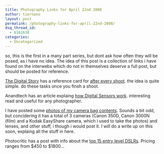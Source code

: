 ```yaml
---
title: Photography Links for April 22nd 2008
author: tiernano
layout: post
permalink: /photography-links-for-april-22nd-2008/
dsq_thread_id:
  - 6161638
categories:
  - Uncategorized
---
```

so, this is the first in a many part series, but dont ask how often they will be posed, as i have no idea. The idea of this post is a collection of links i have found on the interwebs which do not in themselves deserve a full post, but should be posted for reference.

[The Digital Story][1] has a reference card for [after every shoot][2]. the idea is quite simple. do these tasks once you finsh a shoot.

Anandtech has an article explaing [how Digital Sensors work][3]. interesting read and useful for any photographer.

I have posted some [photos of my camera bag contents][4]. Sounds a bit odd, but concidering it has a total of 3 cameras (Canon 350D, Canon 3000N (film) and a Kodak EasyShare camera, which i used to take the photos) and lenses, and other stuff, i though i would post it. I will do a write up on this soon, explaing all the stuff in here.

Photocritic has a post with info about the [top 15 entry level DSLRs][5]. Pricing ranges from $450 to $1800&#8230;

 [1]: http://www.thedigitalstory.com/blog/
 [2]: http://www.thedigitalstory.com/blog/2008/04/after_every_shoot_di.html
 [3]: http://www.anandtech.com/digitalcameras/showdoc.aspx?i=3290
 [4]: http://www.flickr.com/photos/lsmartman/sets/72157604666557733/
 [5]: http://www.photocritic.org/top-entry-level-dslr/